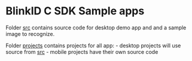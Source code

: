 BlinkID C SDK Sample apps
========================

Folder [src](src) contains source code for desktop demo app and and a sample image to recognize.

Folder [projects](projects) contains projects for all app:
    - desktop projects will use source from [src](src)
    - mobile projects have their own source code
